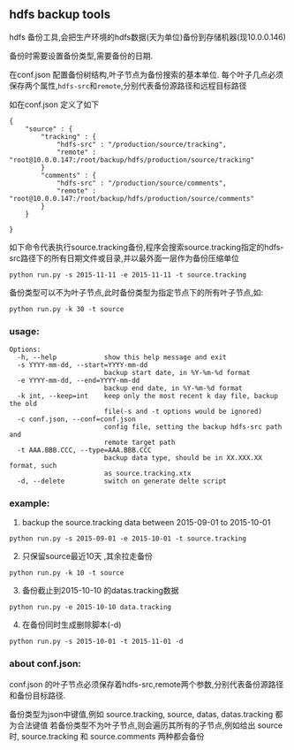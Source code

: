 ## hdfs backup tools                                                                                                                                                                                            hdfs 备份工具,会把生产环境的hdfs数据(天为单位)备份到存储机器(现10.0.0.146)备份时需要设置备份类型,需要备份的日期.在conf.json 配置备份树结构,叶子节点为备份搜索的基本单位.每个叶子几点必须保存两个属性,`hdfs-src`和`remote`,分别代表备份源路径和远程目标路径如在conf.json 定义了如下```{	"source" : {		"tracking" : {			"hdfs-src" : "/production/source/tracking",			"remote" : "root@10.0.0.147:/root/backup/hdfs/production/source/tracking"		}		"comments" : {			"hdfs-src" : "/production/source/comments",			"remote" : "root@10.0.0.147:/root/backup/hdfs/production/source/comments"		}	}}```如下命令代表执行source.tracking备份,程序会搜索source.tracking指定的hdfs-src路径下的所有日期文件或目录,并以最外面一层作为备份压缩单位```python run.py -s 2015-11-11 -e 2015-11-11 -t source.tracking ```备份类型可以不为叶子节点,此时备份类型为指定节点下的所有叶子节点,如:```python run.py -k 30 -t source```### usage:```Options:  -h, --help            show this help message and exit  -s YYYY-mm-dd, --start=YYYY-mm-dd                        backup start date, in %Y-%m-%d format  -e YYYY-mm-dd, --end=YYYY-mm-dd                        backup end date, in %Y-%m-%d format  -k int, --keep=int    keep only the most recent k day file, backup the old                        file(-s and -t options would be ignored)  -c conf.json, --conf=conf.json                        config file, setting the backup hdfs-src path and                        remote target path  -t AAA.BBB.CCC, --type=AAA.BBB.CCC                        backup data type, should be in XX.XXX.XX format, such                        as source.tracking.xtx  -d, --delete          switch on generate delte script```### example:1. backup the source.tracking data between 2015-09-01 to 2015-10-01```python run.py -s 2015-09-01 -e 2015-10-01 -t source.tracking```2. 只保留source最近10天 ,其余拉走备份```python run.py -k 10 -t source```3. 备份截止到2015-10-10 的datas.tracking数据```python run.py -e 2015-10-10 data.tracking```4. 在备份同时生成删除脚本(-d)```python run.py -s 2015-10-01 -t 2015-11-01 -d```### about conf.json:conf.json 的叶子节点必须保存着hdfs-src,remote两个参数,分别代表备份源路径和备份目标路径.备份类型为json中键值,例如 source.tracking, source, datas, datas.tracking 都为合法键值若备份类型不为叶子节点,则会遍历其所有的子节点,例如给出 source 时, source.tracking 和 source.comments 两种都会备份